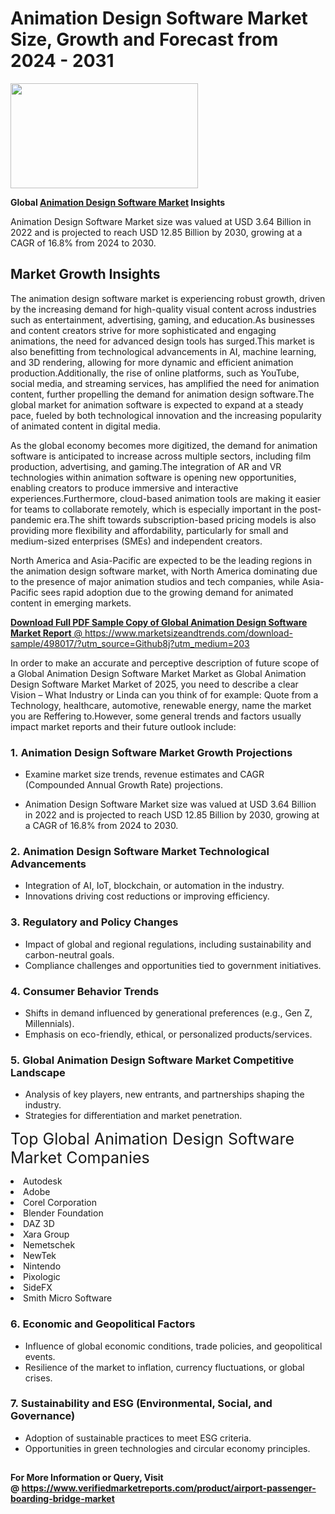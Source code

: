 <H1>Animation Design Software Market Size, Growth and Forecast from 2024 - 2031</H1><img class="aligncenter size-medium wp-image-584254" src="https://thirdeyenews.in/wp-content/uploads/2024/09/Global-Market-Research-300x168.jpeg" alt="" width="300" height="168" /><p><strong>Global&nbsp;<a href="https://www.marketsizeandtrends.com/download-sample/498017/?utm_source=Github8j?utm_medium=203">Animation Design Software Market</a> Insights</strong></p><p>Animation Design Software Market size was valued at USD 3.64 Billion in 2022 and is projected to reach USD 12.85 Billion by 2030, growing at a CAGR of 16.8% from 2024 to 2030.</p><p><h2>Market Growth Insights</h2> <p>The animation design software market is experiencing robust growth, driven by the increasing demand for high-quality visual content across industries such as entertainment, advertising, gaming, and education.As businesses and content creators strive for more sophisticated and engaging animations, the need for advanced design tools has surged.This market is also benefitting from technological advancements in AI, machine learning, and 3D rendering, allowing for more dynamic and efficient animation production.Additionally, the rise of online platforms, such as YouTube, social media, and streaming services, has amplified the need for animation content, further propelling the demand for animation design software.The global market for animation software is expected to expand at a steady pace, fueled by both technological innovation and the increasing popularity of animated content in digital media.</p> <p><a href="#"></a></p> <p>As the global economy becomes more digitized, the demand for animation software is anticipated to increase across multiple sectors, including film production, advertising, and gaming.The integration of AR and VR technologies within animation software is opening new opportunities, enabling creators to produce immersive and interactive experiences.Furthermore, cloud-based animation tools are making it easier for teams to collaborate remotely, which is especially important in the post-pandemic era.The shift towards subscription-based pricing models is also providing more flexibility and affordability, particularly for small and medium-sized enterprises (SMEs) and independent creators.</p> <p>North America and Asia-Pacific are expected to be the leading regions in the animation design software market, with North America dominating due to the presence of major animation studios and tech companies, while Asia-Pacific sees rapid adoption due to the growing demand for animated content in emerging markets.</p> <p><a href="#"></p><p><span class=""><strong>Download Full PDF Sample Copy of Global Animation Design Software Market Report</strong> @ <a href="https://www.marketsizeandtrends.com/download-sample/498017/?utm_source=Github8j?utm_medium=203" target="_blank">https://www.marketsizeandtrends.com/download-sample/498017/?utm_source=Github8j?utm_medium=203</a></span></p><p>In order to make an accurate and perceptive description of future scope of a Global&nbsp;Animation Design Software Market Market as Global&nbsp;Animation Design Software Market Market of 2025, you need to describe a clear Vision &ndash; What Industry or Linda can you think of for example: Quote from a Technology, healthcare, automotive, renewable energy, name the market you are Reffering to.However, some general trends and factors usually impact market reports and their future outlook include:</p><h3>1.&nbsp;<strong>Animation Design Software Market Growth Projections</strong></h3><ul><li>Examine market size trends, revenue estimates and CAGR (Compounded Annual Growth Rate) projections.</li><li><p>Animation Design Software Market size was valued at USD 3.64 Billion in 2022 and is projected to reach USD 12.85 Billion by 2030, growing at a CAGR of 16.8% from 2024 to 2030.</p></li></ul><h3>2.&nbsp;<strong>Animation Design Software Market Technological Advancements</strong></h3><ul><li>Integration of AI, IoT, blockchain, or automation in the industry.</li><li>Innovations driving cost reductions or improving efficiency.</li></ul><h3>3.&nbsp;<strong>Regulatory and Policy Changes</strong></h3><ul><li>Impact of global and regional regulations, including sustainability and carbon-neutral goals.</li><li>Compliance challenges and opportunities tied to government initiatives.</li></ul><h3>4.&nbsp;<strong>Consumer Behavior Trends</strong></h3><ul><li>Shifts in demand influenced by generational preferences (e.g., Gen Z, Millennials).</li><li>Emphasis on eco-friendly, ethical, or personalized products/services.</li></ul><h3>5.&nbsp;<strong>Global Animation Design Software Market Competitive Landscape</strong></h3><ul><li>Analysis of key players, new entrants, and partnerships shaping the industry.</li><li>Strategies for differentiation and market penetration.</li></ul><p data-pm-slice="1 1 []"><span style="color: inherit; font-family: inherit; font-size: 25px;">Top Global Animation Design Software Market Companies</span></p><div class="" data-test-id=""><p><li>Autodesk</li><li> Adobe</li><li> Corel Corporation</li><li> Blender Foundation</li><li> DAZ 3D</li><li> Xara Group</li><li> Nemetschek</li><li> NewTek</li><li> Nintendo</li><li> Pixologic</li><li> SideFX</li><li> Smith Micro Software</li></p></div><h3>6.&nbsp;<strong>Economic and Geopolitical Factors</strong></h3><ul><li>Influence of global economic conditions, trade policies, and geopolitical events.</li><li>Resilience of the market to inflation, currency fluctuations, or global crises.</li></ul><h3>7.&nbsp;<strong>Sustainability and ESG (Environmental, Social, and Governance)</strong></h3><ul><li>Adoption of sustainable practices to meet ESG criteria.</li><li>Opportunities in green technologies and circular economy principles.</li></ul><h2><strong style="font-size: 14px;">For More Information or Query, Visit @&nbsp;</strong><a style="background-color: #ffffff; font-size: 14px;" href="https://www.marketsizeandtrends.com/report/animation-design-software-market/" target="_blank">https://www.verifiedmarketreports.com/product/airport-passenger-boarding-bridge-market</a></h2>